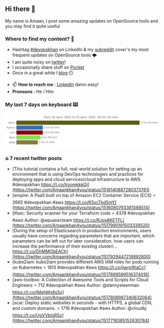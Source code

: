 <!--- [![Hits](https://hits.seeyoufarm.com/api/count/incr/badge.svg?url=https%3A%2F%2Fgithub.com%2Fakhan4u%2Fhit-counter&count_bg=%2379C83D&title_bg=%23555555&icon=&icon_color=%23E7E7E7&title=visits&edge_flat=false)](https://hits.seeyoufarm.com) --->

## Hi there 👋

My name is Amaan, I post some amazing updates on OpenSource tools and you may find it quite useful

### Where to find my content? 🤔

* Hashtag [#devopskhan](https://www.linkedin.com/feed/hashtag/devopskhan/) on LinkedIn & my [subreddit](https://www.reddit.com/r/devopskhan/) cover's my most frequent updates on OpenSource tools 🌩️
* I am quite noisy on [twitter](https://twitter.com/Amaankhan4you)!
* I occasionally share stuff on [Pocket](https://getpocket.com/@ej6g8d1dp2829A16a9Tf5d4T6bAMp3d8791rejDe86yem3bm4e14ex4fT4dluk29)
* Once in a great while I [blog](https://linuxparrot.com/) ⏲️


- 📫 **How to reach me** : [LinkedIn](https://www.linkedin.com/in/amaan-khan-linux-ninja) damn easy!
- **Pronouns** : He / Him

### My last 7 days on keyboard ⌨️

<img src="https://github.com/akhan4u/akhan4u/blob/main/images/stat.svg" alt="Amaan's Wakatime Activity!"/>

### 🔝 7 recent twitter posts
<!-- DEVDOJO:START -->
- [This tutorial contains a full, real-world solution for setting up an environment that is using DevOps technologies and practices for deploying apps and cloud services/cloud infrastructure to AWS. #devopskhan https://t.co/IroomkkkGj](https://twitter.com/Amaankhan4you/status/1518140887280373761)
- [empire: A PaaS built on top of Amazon EC2 Container Service &lpar;ECS&rpar;
⭐️ 2665
#devopskhan #aws
https://t.co/K5xcTkd5mY](https://twitter.com/Amaankhan4you/status/1518080793381568514)
- [tfsec: Security scanner for your Terraform code
⭐️ 4378
#devopskhan #aws
Author: @aquasecteam
https://t.co/RJos8KETFL](https://twitter.com/Amaankhan4you/status/1517990191503339520)
- [During the setup of Elasticsearch in production environments, users usually have concerns regarding parameters that are important, which parameters can be left out for later consideration, how users can increase the performance of their existing cluster/… https://t.co/DhMMObEACh](https://twitter.com/Amaankhan4you/status/1517929447218892800)
- [kube2iam: kube2iam  provides different AWS IAM roles for pods running on Kubernetes
⭐️ 1813
#devopskhan #aws
https://t.co/jiwrp1KaCc](https://twitter.com/Amaankhan4you/status/1517899589516374016)
- [aws-toolbox: A Collection of Awesome Tools and Scripts for Cloud Engineers
⭐️ 712
#devopskhan #aws
Author: @dannysteenman
https://t.co/lMehMx6sSx](https://twitter.com/Amaankhan4you/status/1517808987340632064)
- [scar: Deploy static websites in seconds - with HTTPS, a global CDN, and custom domains.
⭐️ 1716
#devopskhan #aws
Author: @cloudkj
https://t.co/UgVVbtsRSz](https://twitter.com/Amaankhan4you/status/1517718385152630784)
<!-- DEVDOJO:END -->

<!-- ![Amaan's GitHub stats](https://github-readme-stats.vercel.app/api?username=akhan4u&count_private=true&show_icons=true&hide=contribs) -->
